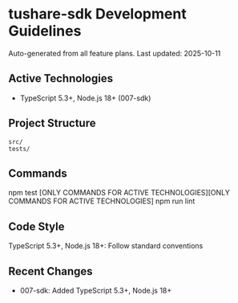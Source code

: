 # tushare-sdk Development Guidelines

Auto-generated from all feature plans. Last updated: 2025-10-11

## Active Technologies
- TypeScript 5.3+, Node.js 18+ (007-sdk)

## Project Structure
```
src/
tests/
```

## Commands
npm test [ONLY COMMANDS FOR ACTIVE TECHNOLOGIES][ONLY COMMANDS FOR ACTIVE TECHNOLOGIES] npm run lint

## Code Style
TypeScript 5.3+, Node.js 18+: Follow standard conventions

## Recent Changes
- 007-sdk: Added TypeScript 5.3+, Node.js 18+

<!-- MANUAL ADDITIONS START -->
<!-- MANUAL ADDITIONS END -->